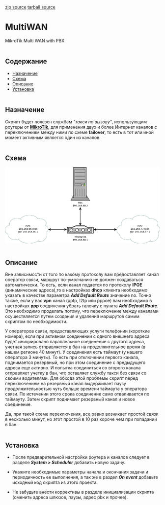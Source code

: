 [zip source](https://github.com/ZagirovAA/multiwan/archive/v1.0.zip)
[tarball source](https://github.com/ZagirovAA/multiwan/archive/v1.0.tar.gz)
# MultiWAN
MikroTik Multi WAN with PBX  
&nbsp;
## Содержание
+ [Назначение](#назначени)
+ [Схема](#схема)
+ [Описание](#описание)
+ [Установка](#установка)  
&nbsp;&nbsp;
## Назначение
Скрипт будет полезен службам _"такси по вызову"_, использующим роутеры от **[MikroTik](https://mikrotik.com/)**, для применения двух и более Интернет каналов с переключением между ними по схеме **failover**, то есть в тот или иной момент активным является один из каналов.  
&nbsp;&nbsp;
## Схема

![Схема](multiwan.png)  
&nbsp;&nbsp;
## Описание

Вне зависимости от того по какому протоколу вам предоставляет канал оператор связи, маршрут по-умолчанию не должен создаваться автоматически. То есть, если канал подается по протоколу **IPOE** (динамические адреса),то в настройках **dhcp** клиента необходимо указать в качестве параметра **_Add Default Route_** значение no. Точно также, если у вас **vpn** канал (pptp, l2tp или pppoe) вам необходимо в настройках **ppp** соединения убрать галочку с пункта **_Add Default Route_**. Это необходимо проделать потому, что переключение между каналами осуществляется путем создания и удаления маршрутов самим скриптом по необходимости.  

У операторов связи, предоставляющих услуги телефонии (короткие номера), если при активном соединении с одного внешнего адреса будет инициировано параллельное соединение с другого адреса, учетная запись отправляется в бан на продолжительное время (в нашем регионе 40 минут). У соединения есть таймаут (у нашего оператора 3 минуты). То есть при отключении первого канала, поднимается резервный, но при этом соединение с предыдущего адреса еще активно. И попытка соединиться со второго канала отправляет учетку в бан, что оставляет службу такси без связи со своими водителями. Для обхода этой проблемы скрипт перед переключением на резервный канал выдерживает паузу продолжительностью чуть больше времени таймаута у оператора связи. По истечении этого срока соединение само отваливается по таймауту. Затем скрипт поднимает резервный канал и новое соединение. 

Да, при такой схеме переключения, все равно возникает простой связи в несколько минут, но этот простой в 10 раз короче чем при попадании в бан.  
&nbsp;&nbsp;
## Установка

+ После предварительной настройки роутера и каналов следует в разделе **_System > Scheduler_** добавить новую задачу.

+ Укажите необходимые параметры начала и окончания задачи и периодичность ее выполнения, а так же в раздел **_On event_** добавьте исходный код скрипта из этого проекта.

+ Не забудьте внести коррективы в разделе инициализации скрипта (сменить адреса шлюзов, паузы, адрес pbx и прочее).
